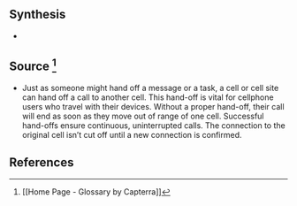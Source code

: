 ## Synthesis
- 
## Source [^1]
- Just as someone might hand off a message or a task, a cell or cell site can hand off a call to another cell. This hand-off is vital for cellphone users who travel with their devices. Without a proper hand-off, their call will end as soon as they move out of range of one cell. Successful hand-offs ensure continuous, uninterrupted calls. The connection to the original cell isn’t cut off until a new connection is confirmed.
## References

[^1]: [[Home Page - Glossary by Capterra]]